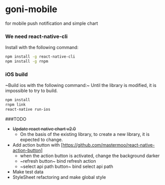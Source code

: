 # goni-mobile
for mobile push notification and simple chart

### We need react-native-cli
Install with the following command:
```bash
npm install -g react-native-cli
npm install -g rnpm
```

### iOS build
~Build ios with the following command:~
Until the library is modified, it is impossible to try to build.
```bash
npm install
rnpm link
react-native run-ios
```

###TODO
* ~~Update react native chart v2.0~~
  * On the basis of the existing library, to create a new library, it is expected to change.
* Add action button with [https://github.com/mastermoo/react-native-action-button]
  * when the action button is activated, change the background darker
  * ~refresh button~ bind refresh action
  * ~select api path button~ bind select api path
* Make test data
* StyleSheet refactoring and make global style
